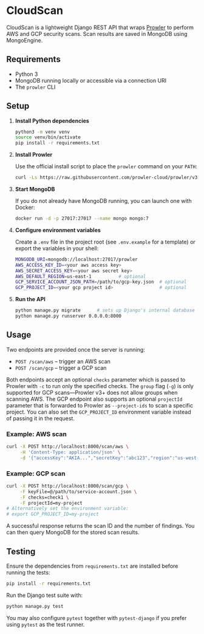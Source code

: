 # CloudScan

CloudScan is a lightweight Django REST API that wraps [Prowler](https://github.com/prowler-cloud/prowler) to perform AWS and GCP security scans. Scan results are saved in MongoDB using MongoEngine.

## Requirements

- Python 3
- MongoDB running locally or accessible via a connection URI
- The `prowler` CLI

## Setup

1. **Install Python dependencies**

   ```bash
   python3 -m venv venv
   source venv/bin/activate
   pip install -r requirements.txt
   ```

2. **Install Prowler**

   Use the official install script to place the `prowler` command on your `PATH`:

   ```bash
   curl -Ls https://raw.githubusercontent.com/prowler-cloud/prowler/v3/prowler/install.sh | bash
   ```

3. **Start MongoDB**

   If you do not already have MongoDB running, you can launch one with Docker:

   ```bash
   docker run -d -p 27017:27017 --name mongo mongo:7
   ```

4. **Configure environment variables**

    Create a `.env` file in the project root (see `.env.example` for a template) or export the variables in your shell:

   ```bash
   MONGODB_URI=mongodb://localhost:27017/prowler
   AWS_ACCESS_KEY_ID=<your aws access key>
   AWS_SECRET_ACCESS_KEY=<your aws secret key>
   AWS_DEFAULT_REGION=us-east-1          # optional
   GCP_SERVICE_ACCOUNT_JSON_PATH=/path/to/gcp-key.json  # optional
   GCP_PROJECT_ID=<your gcp project id>                 # optional
   ```

5. **Run the API**

   ```bash
   python manage.py migrate      # sets up Django's internal database
   python manage.py runserver 0.0.0.0:8000
   ```

## Usage

Two endpoints are provided once the server is running:

- `POST /scan/aws` – trigger an AWS scan
- `POST /scan/gcp` – trigger a GCP scan

Both endpoints accept an optional `checks` parameter which is passed to Prowler
with `-c` to run only the specified checks. The `group` flag (`-g`) is only
supported for GCP scans&mdash;Prowler v3+ does not allow groups when scanning
AWS. The GCP endpoint also supports an optional `projectId` parameter that is
forwarded to Prowler as `--project-ids` to scan a specific project. You can also
set the `GCP_PROJECT_ID` environment variable instead of passing it in the
request.

### Example: AWS scan

```bash
curl -X POST http://localhost:8000/scan/aws \
     -H 'Content-Type: application/json' \
     -d '{"accessKey":"AKIA...","secretKey":"abc123","region":"us-west-2","checks":"check1,check2"}'
```

### Example: GCP scan

```bash
curl -X POST http://localhost:8000/scan/gcp \
     -F keyFile=@/path/to/service-account.json \
     -F checks=check1 \
     -F projectId=my-project
# Alternatively set the environment variable:
# export GCP_PROJECT_ID=my-project
```

A successful response returns the scan ID and the number of findings. You can then query MongoDB for the stored scan results.

## Testing

Ensure the dependencies from `requirements.txt` are installed before running the tests:

```bash
pip install -r requirements.txt
```

Run the Django test suite with:

```bash
python manage.py test
```

You may also configure `pytest` together with `pytest-django` if you prefer using `pytest` as the test runner.

